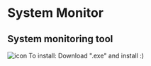 # System Monitor

System monitoring tool
--------------------
![icon](https://user-images.githubusercontent.com/81306360/116520234-bcdb0180-a8d2-11eb-80d1-f171fc34bd8c.png)
To install:
Download ".exe" and install :)
